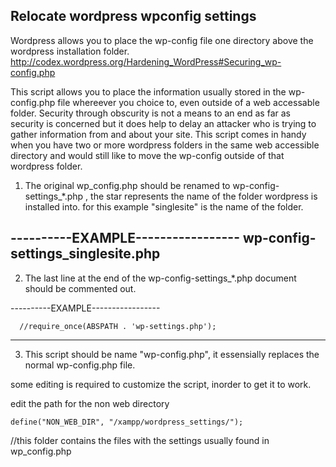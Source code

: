Relocate wordpress wpconfig settings
------------------------------------

Wordpress allows you to place the wp-config file one directory above the wordpress installation folder.
http://codex.wordpress.org/Hardening_WordPress#Securing_wp-config.php


This script allows you to place the information usually stored in the wp-config.php file whereever you choice to, even outside of a web accessable folder.
Security through obscurity is not a means to an end as far as security is concerned but it does help to delay an attacker who is trying to gather information from and about your site. This script comes in handy when you have two or more wordpress folders in the same web accessible directory and would still like to move the wp-config outside of that wordpress folder. 


1. The original wp_config.php should be renamed to wp-config-settings_*.php  , the star represents the name of the folder wordpress is installed into. for this example "singlesite" is the name of the folder.

----------EXAMPLE-----------------
      wp-config-settings_singlesite.php
---------------------------------

2. The last line at the end of the wp-config-settings_*.php document should be commented out.

----------EXAMPLE-----------------

      //require_once(ABSPATH . 'wp-settings.php');

----------------------------------------

3. This script should be name "wp-config.php", it essensially replaces the normal wp-config.php file.

some editing is required to customize the script, inorder to get it to work.


edit the path for the non web directory

    define("NON_WEB_DIR", "/xampp/wordpress_settings/");
//this folder contains the files with the settings usually found in wp_config.php